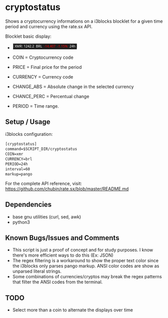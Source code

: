# cryptostatus
Shows a cryptocurrency informations on a i3blocks blocklet for a given time period and currency using the rate.sx API. 

Blocklet basic display:
- ![](cryptostatus.png)

- COIN          = Cryptocurrency code
- PRICE         = Final price for the period
- CURRENCY      = Currency code
- CHANGE_ABS    = Absolute change in the selected currency 
- CHANCE_PERC   = Percentual change 
- PERIOD        = Time range. 


## Setup / Usage

i3blocks configuration:

```
[cryptostatus]
command=$SCRIPT_DIR/cryptostatus
COIN=xmr
CURRENCY=brl
PERIOD=24h
interval=60
markup=pango
```

For the complete API reference, visit: https://github.com/chubin/rate.sx/blob/master/README.md

## Dependencies

- base gnu utilities (curl, sed, awk)
- python3


## Known Bugs/Issues and Comments

- This script is just a proof of concept and for study purposes. I know there's more efficient ways to do this (Ex: JSON)
- The regex filtering is a workaround to show the proper text color since the i3blocks only parses pango markup. ANSI color codes are show as unparsed literal strings.
- Some combinations of currencies/cryptos may break the regex patterns that filter the ANSI codes from the terminal.


## TODO

- Select more than a coin to alternate the displays over time

